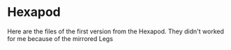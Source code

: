 # Hexapod
Here are the files of the first version from the Hexapod.
They didn't worked for me because of the mirrored Legs
